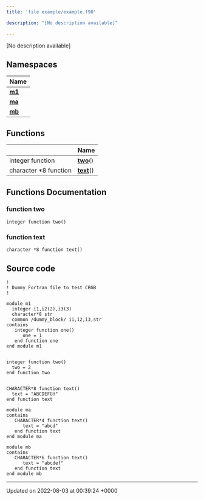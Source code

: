 ```yaml
---
title: 'file example/example.f90'

description: "[No description available]"

---
```







[No description available]

## Namespaces

| Name           |
| -------------- |
| **[m1](/documentation/code/main/namespaces/namespacem1/)**  |
| **[ma](/documentation/code/main/namespaces/namespacema/)**  |
| **[mb](/documentation/code/main/namespaces/namespacemb/)**  |

## Functions

|                | Name           |
| -------------- | -------------- |
| integer function | **[two](/documentation/code/main/files/example_8f90/#function-two)**() |
| character *8 function | **[text](/documentation/code/main/files/example_8f90/#function-text)**() |


## Functions Documentation

### function two

```
integer function two()
```


### function text

```
character *8 function text()
```




## Source code

```
!
! Dummy Fortran file to test CBGB
!

module m1
  integer i1,i2(2),i3(3)
  character*8 str
  common /dummy_block/ i1,i2,i3,str
contains
   integer function one()
      one = 1
   end function one
end module m1


integer function two()
  two = 2
end function two


CHARACTER*8 function text()
  text = "ABCDEFGH"
end function text

module ma
contains
   CHARACTER*4 function text()
      text = "abcd"
   end function text
end module ma

module mb
contains
   CHARACTER*6 function text()
      text = "abcdef"
   end function text
end module mb
```


-------------------------------

Updated on 2022-08-03 at 00:39:24 +0000
